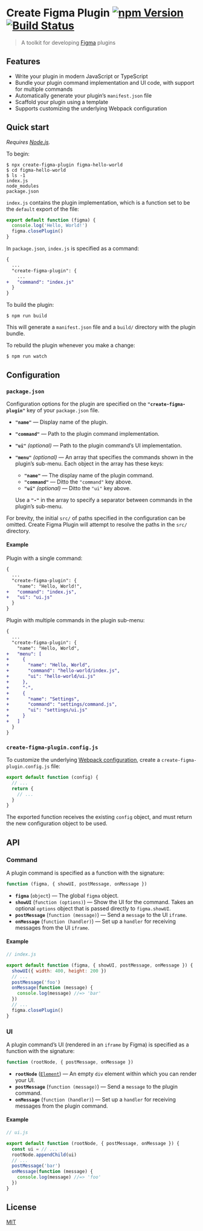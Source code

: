 # Create Figma Plugin [![npm Version](https://img.shields.io/npm/v/create-figma-plugin.svg)](https://www.npmjs.org/package/create-figma-plugin) [![Build Status](https://img.shields.io/travis/yuanqing/create-figma-plugin.svg)](https://travis-ci.org/yuanqing/create-figma-plugin)

> A toolkit for developing [Figma](https://figma.com) plugins

## Features

- Write your plugin in modern JavaScript or TypeScript
- Bundle your plugin command implementation and UI code, with support for multiple commands
- Automatically generate your plugin’s `manifest.json` file
- Scaffold your plugin using a template
- Supports customizing the underlying Webpack configuration

## Quick start

*Requires [Node.js](https://nodejs.org/).*

To begin:

```
$ npx create-figma-plugin figma-hello-world
$ cd figma-hello-world
$ ls -1
index.js
node_modules
package.json
```

`index.js` contains the plugin implementation, which is a function set to be the `default` export of the file:

```js
export default function (figma) {
  console.log('Hello, World!')
  figma.closePlugin()
}
```

In `package.json`, `index.js` is specified as a command:

```diff
{
  ...
  "create-figma-plugin": {
    ...
+   "command": "index.js"
  }
}
```

To build the plugin:

```
$ npm run build
```

This will generate a `manifest.json` file and a `build/` directory with the plugin bundle.

To rebuild the plugin whenever you make a change:

```
$ npm run watch
```

## Configuration

### `package.json`

Configuration options for the plugin are specified on the **`"create-figma-plugin"`** key of your `package.json` file.

- **`"name"`** — Display name of the plugin.
- **`"command"`** — Path to the plugin command implementation.
- **`"ui"`** *(optional)* — Path to the plugin command’s UI implementation.
- **`"menu"`** *(optional)* — An array that specifies the commands shown in the plugin’s sub-menu. Each object in the array has these keys:

    - **`"name"`** — The display name of the plugin command.
    - **`"command"`** — Ditto the `"command"` key above.
    - **`"ui"`** *(optional)* — Ditto the `"ui"` key above.

    Use a **`"-"`** in the array to specify a separator between commands in the plugin’s sub-menu.

For brevity, the initial `src/` of paths specified in the configuration can be omitted. Create Figma Plugin will attempt to resolve the paths in the `src/` directory.

#### Example

Plugin with a single command:

```diff
{
  ...
  "create-figma-plugin": {
    "name": "Hello, World!",
+   "command": "index.js",
+   "ui": "ui.js"
  }
}
```

Plugin with multiple commands in the plugin sub-menu:

```diff
{
  ...
  "create-figma-plugin": {
    "name": "Hello, World",
+   "menu": [
+     {
+       "name": "Hello, World",
+       "command": "hello-world/index.js",
+       "ui": "hello-world/ui.js"
+     },
+     "-",
+     {
+       "name": "Settings",
+       "command": "settings/command.js",
+       "ui": "settings/ui.js"
+     }
+   ]
  }
}
```

### `create-figma-plugin.config.js`

To customize the underlying [Webpack configuration](https://webpack.js.org/configuration/), create a `create-figma-plugin.config.js` file:

```js
export default function (config) {
  // ...
  return {
    // ...
  }
}
```

The exported function receives the existing `config` object, and must return the new configuration object to be used.

## API

### Command

A plugin command is specified as a function with the signature:

```js
function (figma, { showUI, postMessage, onMessage })
```

- **`figma`** (`object`) — The global `figma` object.
- **`showUI`** (`function (options)`) — Show the UI for the command. Takes an optional `options` object that is passed directly to `figma.showUI`.
- **`postMessage`** (`function (message)`) — Send a `message` to the UI `iframe`.
- **`onMessage`** (`function (handler)`) — Set up a `handler` for receiving messages from the UI `iframe`.

#### Example

```js
// index.js

export default function (figma, { showUI, postMessage, onMessage }) {
  showUI({ width: 400, height: 200 })
  // ...
  postMessage('foo')
  onMessage(function (message) {
    console.log(message) //=> 'bar'
  })
  // ...
  figma.closePlugin()
}
```

### UI

A plugin command’s UI (rendered in an `iframe` by Figma) is specified as a function with the signature:

```js
function (rootNode, { postMessage, onMessage })
```

- **`rootNode`** ([`Element`](https://developer.mozilla.org/en-US/docs/Web/API/Element)) — An empty `div` element within which you can render your UI.
- **`postMessage`** (`function (message)`) — Send a `message` to the plugin command.
- **`onMessage`** (`function (handler)`) — Set up a `handler` for receiving messages from the plugin command.

#### Example

```js
// ui.js

export default function (rootNode, { postMessage, onMessage }) {
  const ui = // ...
  rootNode.appendChild(ui)
  // ...
  postMessage('bar')
  onMessage(function (message) {
    console.log(message) //=> 'foo'
  })
}
```

## License

[MIT](LICENSE.md)
